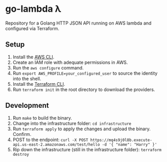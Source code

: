 # go-lambda λ

Repository for a Golang HTTP JSON API running on AWS lambda and configured via Terraform.

## Setup

1. Install the <a href="https://docs.aws.amazon.com/cli/latest/userguide/getting-started-install.html">AWS CLI</a>.
2. Create an IAM role with adequate permissions in AWS.
3. Run the `aws configure` command. 
4. Run `export AWS_PROFILE=your_configured_user` to source the identity into the shell.
3. Install the <a href="https://developer.hashicorp.com/terraform/tutorials/aws-get-started/install-cli">Terraform CLI</a>.
4. Run `terraform init` in the root directory to download the providers.

## Development

1. Run `make` to build the binary.
2. Change into the infrastructure folder: `cd infrastructure`
2. Run `terraform apply` to apply the changes and upload the binary. Confirm.
3. POST to the endpoint: `curl -X POST https://mq4s9j0l8b.execute-api.us-east-2.amazonaws.com/test/hello -d '{ "name": "Harry" }'`
4. Rip down the infrastructure (still in the infrastructure folder): `terraform destroy`
